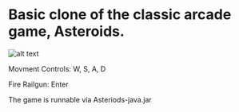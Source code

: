 # Basic clone of the classic arcade game, Asteroids.  

![alt text][screenshot]


Movment Controls: W, S, A, D

Fire Railgun: Enter

The game is runnable via Asteriods-java.jar

[screenshot]:https://i.imgur.com/nTmGA5E.png
